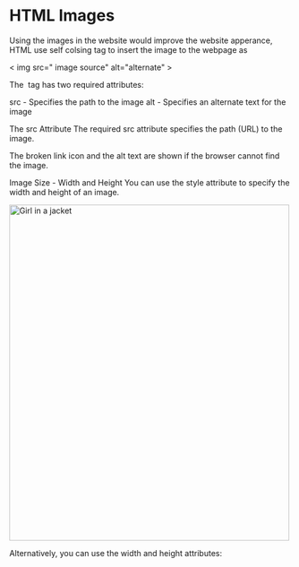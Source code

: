 # HTML Images

Using the images in the website would improve the website apperance, HTML use  self colsing tag to insert the image to the webpage as 

<  img src=" image source" alt="alternate"  >

The <img> tag has two required attributes:

src - Specifies the path to the image
alt - Specifies an alternate text for the image

The src Attribute
The required src attribute specifies the path (URL) to the image.

The broken link icon and the alt text are shown if the browser cannot find the image.

Image Size - Width and Height
You can use the style attribute to specify the width and height of an image.

<img src="img_girl.jpg" alt="Girl in a jacket" style="width:500px;height:600px;">


Alternatively, you can use the width and height attributes:


 
